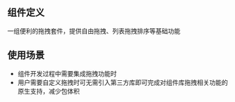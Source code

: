 ## 组件定义

一组便利的拖拽套件，提供自由拖拽、列表拖拽排序等基础功能

## 使用场景

* 组件开发过程中需要集成拖拽功能时
* 用户需要自定义拖拽时可无需引入第三方库即可完成对组件库拖拽相关功能的原生支持，减少包体积
